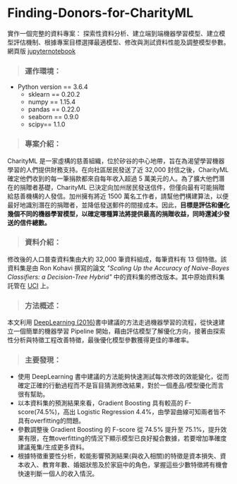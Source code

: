# Finding-Donors-for-CharityML
實作一個完整的資料專案：
探索性資料分析、建立端到端機器學習模型、建立模型評估機制、根據專案目標選擇最適模型、修改與測試資料性能及調整模型參數。
網頁版 [jupyternotebook](https://nbviewer.jupyter.org/github/JHL01/Finding-Donors-for-CharityML/blob/master/%E5%B0%8B%E6%89%BE%E6%BD%9B%E5%9C%A8%E6%8D%90%E5%8A%A9%E8%80%85%28Finding%20Donors%20for%20CharityML%29.ipynb)
>### 運作環境：
- Python version == 3.6.4
  - sklearn == 0.20.2
  - numpy == 1.15.4
  - pandas == 0.22.0
  - seaborn == 0.9.0
  - scipy== 1.1.0
>### 專案介紹：
CharityML 是一家虛構的慈善組織，位於矽谷的中心地帶，旨在為渴望學習機器學習的人們提供財務支持。在向社區居民發送了近 32,000 封信之後，CharityML 確定他們收到的每一筆捐款都來自每年收入超過 5 萬美元的人。為了擴大他們潛在的捐贈者基礎，CharityML 已決定向加州居民發送信件，但僅向最有可能捐贈給慈善機構的人發信。加州擁有將近 1500 萬名工作者，請幫他們構建算法，以便最好地識別潛在的捐贈者，並降低發送郵件的間接成本。因此，**目標是評估和優化幾個不同的機器學習模型，以確定哪種算法將提供最高的捐贈收益，同時還減少發送的信件總數。**
>### 資料介紹：
修改後的人口普查資料集由大約 32,000 筆資料組成，每筆資料有 13 個特徵。該資料集是由 Ron Kohavi 撰寫的論文 *"Scaling Up the Accuracy of Naive-Bayes Classifiers: a Decision-Tree Hybrid"* 中的資料集的修改版本。其中原始資料集託管在 [UCI](https://archive.ics.uci.edu/ml/datasets/Census+Income) 上。
>### 方法概述：
本文利用 [DeepLearning (2016)](http://www.deeplearningbook.org/contents/guidelines.html)書中建議的方法走過機器學習的流程，從快速建立一個簡單的機器學習 Pipeline 開始，藉由評估模型了解優化方向，接著由探索性分析與特徵工程改善特徵，最後優化模型參數獲得更佳的準確率。
>### 主要發現：
- 使用 DeepLearning 書中建議的方法能夠快速測試每次修改的效能變化，從而確定正確的行動過程而不是盲目猜測修改結果，對於一個產品/模型優化而言很有幫助。
- 以本資料集的預測結果來看，Gradient Boosting 具有較高的 F-score(74.5%)，高出 Logistic Regression 4.4%，由學習曲線可知兩者皆不具有overfitting的問題。
- 參數調整後 Gradient Boosting 的 F-score 從 74.5% 提升至 75.1%，提升效果有限，在無overfitting的情況下顯示模型已良好擬合數據，若要增加準確度建議蒐集/生成更多資料。
- 根據特徵重要性分析，較能影響預測結果(與收入相關)的特徵是資本損失、資本收入、教育年數、婚姻狀態及於家庭中的角色，掌握這些少數特徵將有機會快速判斷一個人的收入情況。
